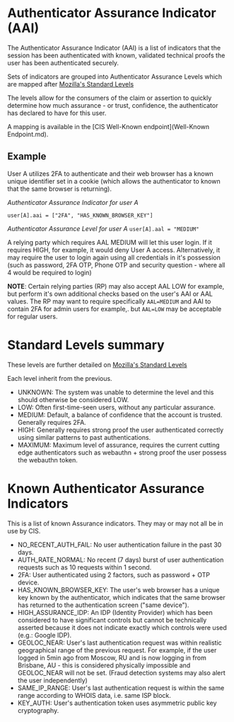 # Authenticator Assurance Indicator (AAI)

The Authenticator Assurance Indicator (AAI) is a list of indicators that the session has been authenticated with known,
validated technical proofs the user has been authenticated securely.

Sets of indicators are grouped into Authenticator Assurance Levels which are mapped after 
[Mozilla's Standard Levels](https://infosec.mozilla.org/guidelines/risk/standard_levels)

The levels allow for the consumers of the claim or assertion to quickly determine how much assurance - or trust,
confidence, the authenticator has declared to have for this user.

A mapping is available in the [CIS Well-Known endpoint](Well-Known Endpoint.md).

## Example

User A utilizes 2FA to authenticate and their web browser has a known unique identifier set in a cookie (which allows
the authenticator to known that the same browser is returning).

*Authenticator Assurance Indicator for user A*

`user[A].aai = ["2FA", "HAS_KNOWN_BROWSER_KEY"]`

*Authenticator Assurance Level for user A*
`user[A].aal = "MEDIUM"`

A relying party which requires AAL MEDIUM will let this user login. If it requires HIGH, for example, it would deny User
A access. Alternatively, it may require the user to login again using all credentials in it's possession (such as
password, 2FA OTP, Phone OTP and security question - where all 4 would be required to login)

**NOTE**: Certain relying parties (RP) may also accept AAL LOW for example, but perform it's own additional checks based
on the user's AAI or AAL values. The RP may want to require specifically `AAL=MEDIUM` and AAI to contain 2FA for admin
users for example,. but `AAL=LOW` may be acceptable for regular users.

# Standard Levels summary

These levels are further detailed on [Mozilla's Standard
Levels](https://infosec.mozilla.org/guidelines/risk/standard_levels)

Each level inherit from the previous.

- UNKNOWN: The system was unable to determine the level and this should otherwise be considered LOW.
- LOW: Often first-time-seen users, without any particular assurance.
- MEDIUM: Default, a balance of confidence that the account is trusted. Generally requires 2FA.
- HIGH: Generally requires strong proof the user authenticated correctly using similar patterns to past authentications.
- MAXIMUM: Maximum level of assurance, requires the current cutting edge authenticators such as webauthn + strong proof
  the user possess the webauthn token.

# Known Authenticator Assurance Indicators

This is a list of known Assurance indicators. They may or may not all be in use by CIS.

- NO_RECENT_AUTH_FAIL: No user authentication failure in the past 30 days.
- AUTH_RATE_NORMAL: No recent (7 days) burst of user authentication requests such as 10 requests within 1 second.
- 2FA: User authenticated using 2 factors, such as password + OTP device.
- HAS_KNOWN_BROWSER_KEY: The user's web browser has a unique key known by the authenticator, which indicates that the
  same browser has returned to the authentication screen ("same device").
- HIGH_ASSURANCE_IDP: An IDP (Identity Provider) which has been considered to have significant controls but cannot be
  technically asserted because it does not indicate exactly which controls were used (e.g.: Google IDP).
- GEOLOC_NEAR: User's last authentication request was within realistic geographical range of the previous request. For
  example, if the user logged in 5min ago from Moscow, RU and is now logging in from Brisbane, AU - this is considered
physically impossible and GEOLOC_NEAR will not be set. (Fraud detection systems may also alert the user independently)
- SAME_IP_RANGE: User's last authentication request is within the same range according to WHOIS data, i.e. same ISP
  block.
- KEY_AUTH: User's authentication token uses asymmetric public key cryptography.
